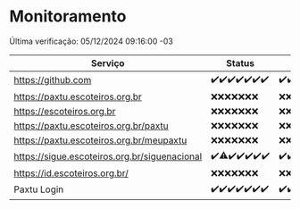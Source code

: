 # Monitoramento

Última verificação: 05/12/2024 09:16:00 -03

|Serviço|Status|Últimas 24h|
|---|---|---|
|https://github.com|<span title="2024-11-28: OK=23">✔️</span><span title="2024-11-29: OK=23">✔️</span><span title="2024-11-30: OK=23">✔️</span><span title="2024-12-01: OK=23">✔️</span><span title="2024-12-02: OK=23">✔️</span><span title="2024-12-03: OK=23">✔️</span><span title="2024-12-04: OK=11">✔️</span>|<span title="04/12/2024 09:16:00 -03 : 200">✔️</span><span title="04/12/2024 10:20:00 -03 : 200">✔️</span><span title="04/12/2024 11:09:00 -03 : 200">✔️</span><span title="04/12/2024 12:09:00 -03 : 200">✔️</span><span title="04/12/2024 13:11:00 -03 : 200">✔️</span><span title="04/12/2024 14:08:00 -03 : 200">✔️</span><span title="04/12/2024 15:12:00 -03 : 200">✔️</span><span title="04/12/2024 16:09:00 -03 : 200">✔️</span><span title="04/12/2024 17:10:00 -03 : 200">✔️</span><span title="04/12/2024 18:08:00 -03 : 200">✔️</span><span title="04/12/2024 19:08:00 -03 : 200">✔️</span><span title="04/12/2024 20:08:00 -03 : 200">✔️</span><span title="04/12/2024 21:44:00 -03 : 200">✔️</span><span title="04/12/2024 23:22:00 -03 : 200">✔️</span><span title="05/12/2024 00:28:00 -03 : 200">✔️</span><span title="05/12/2024 01:11:00 -03 : 200">✔️</span><span title="05/12/2024 02:09:00 -03 : 200">✔️</span><span title="05/12/2024 03:13:00 -03 : 200">✔️</span><span title="05/12/2024 04:09:00 -03 : 200">✔️</span><span title="05/12/2024 05:12:00 -03 : 200">✔️</span><span title="05/12/2024 06:09:00 -03 : 200">✔️</span><span title="05/12/2024 07:10:00 -03 : 200">✔️</span><span title="05/12/2024 08:08:00 -03 : 200">✔️</span><span title="05/12/2024 09:16:00 -03 : 200">✔️</span>|
|https://paxtu.escoteiros.org.br|<span title="2024-11-28: Falhas=23">❌</span><span title="2024-11-29: Falhas=23">❌</span><span title="2024-11-30: Falhas=23">❌</span><span title="2024-12-01: Falhas=23">❌</span><span title="2024-12-02: Falhas=23">❌</span><span title="2024-12-03: Falhas=23">❌</span><span title="2024-12-04: Falhas=11">❌</span>|<span title="04/12/2024 09:16:00 -03 : 403">❌</span><span title="04/12/2024 10:20:00 -03 : 403">❌</span><span title="04/12/2024 11:09:00 -03 : 403">❌</span><span title="04/12/2024 12:09:00 -03 : 403">❌</span><span title="04/12/2024 13:11:00 -03 : 403">❌</span><span title="04/12/2024 14:08:00 -03 : 403">❌</span><span title="04/12/2024 15:12:00 -03 : 403">❌</span><span title="04/12/2024 16:09:00 -03 : 403">❌</span><span title="04/12/2024 17:10:00 -03 : 403">❌</span><span title="04/12/2024 18:08:00 -03 : 403">❌</span><span title="04/12/2024 19:08:00 -03 : 403">❌</span><span title="04/12/2024 20:08:00 -03 : 403">❌</span><span title="04/12/2024 21:44:00 -03 : 403">❌</span><span title="04/12/2024 23:22:00 -03 : 403">❌</span><span title="05/12/2024 00:28:00 -03 : 403">❌</span><span title="05/12/2024 01:11:00 -03 : 403">❌</span><span title="05/12/2024 02:09:00 -03 : 403">❌</span><span title="05/12/2024 03:13:00 -03 : 403">❌</span><span title="05/12/2024 04:09:00 -03 : 403">❌</span><span title="05/12/2024 05:12:00 -03 : 403">❌</span><span title="05/12/2024 06:09:00 -03 : 403">❌</span><span title="05/12/2024 07:10:00 -03 : 403">❌</span><span title="05/12/2024 08:08:00 -03 : 403">❌</span><span title="05/12/2024 09:16:00 -03 : 403">❌</span>|
|https://escoteiros.org.br|<span title="2024-11-28: Falhas=23">❌</span><span title="2024-11-29: Falhas=23">❌</span><span title="2024-11-30: Falhas=23">❌</span><span title="2024-12-01: Falhas=23">❌</span><span title="2024-12-02: Falhas=23">❌</span><span title="2024-12-03: Falhas=23">❌</span><span title="2024-12-04: Falhas=11">❌</span>|<span title="04/12/2024 09:16:00 -03 : 403">❌</span><span title="04/12/2024 10:20:00 -03 : 403">❌</span><span title="04/12/2024 11:09:00 -03 : 403">❌</span><span title="04/12/2024 12:09:00 -03 : 403">❌</span><span title="04/12/2024 13:11:00 -03 : 403">❌</span><span title="04/12/2024 14:08:00 -03 : 403">❌</span><span title="04/12/2024 15:12:00 -03 : 403">❌</span><span title="04/12/2024 16:09:00 -03 : 403">❌</span><span title="04/12/2024 17:10:00 -03 : 403">❌</span><span title="04/12/2024 18:08:00 -03 : 403">❌</span><span title="04/12/2024 19:08:00 -03 : 403">❌</span><span title="04/12/2024 20:08:00 -03 : 403">❌</span><span title="04/12/2024 21:44:00 -03 : 403">❌</span><span title="04/12/2024 23:22:00 -03 : 403">❌</span><span title="05/12/2024 00:28:00 -03 : 403">❌</span><span title="05/12/2024 01:11:00 -03 : 403">❌</span><span title="05/12/2024 02:09:00 -03 : 403">❌</span><span title="05/12/2024 03:13:00 -03 : 403">❌</span><span title="05/12/2024 04:09:00 -03 : 403">❌</span><span title="05/12/2024 05:12:00 -03 : 403">❌</span><span title="05/12/2024 06:09:00 -03 : 403">❌</span><span title="05/12/2024 07:10:00 -03 : 403">❌</span><span title="05/12/2024 08:08:00 -03 : 403">❌</span><span title="05/12/2024 09:16:00 -03 : 403">❌</span>|
|https://paxtu.escoteiros.org.br/paxtu|<span title="2024-11-28: Falhas=23">❌</span><span title="2024-11-29: Falhas=23">❌</span><span title="2024-11-30: Falhas=23">❌</span><span title="2024-12-01: Falhas=23">❌</span><span title="2024-12-02: Falhas=23">❌</span><span title="2024-12-03: Falhas=23">❌</span><span title="2024-12-04: Falhas=11">❌</span>|<span title="04/12/2024 09:16:00 -03 : 403">❌</span><span title="04/12/2024 10:20:00 -03 : 403">❌</span><span title="04/12/2024 11:09:00 -03 : 403">❌</span><span title="04/12/2024 12:09:00 -03 : 403">❌</span><span title="04/12/2024 13:11:00 -03 : 403">❌</span><span title="04/12/2024 14:08:00 -03 : 403">❌</span><span title="04/12/2024 15:12:00 -03 : 403">❌</span><span title="04/12/2024 16:09:00 -03 : 403">❌</span><span title="04/12/2024 17:10:00 -03 : 403">❌</span><span title="04/12/2024 18:08:00 -03 : 403">❌</span><span title="04/12/2024 19:08:00 -03 : 403">❌</span><span title="04/12/2024 20:08:00 -03 : 403">❌</span><span title="04/12/2024 21:44:00 -03 : 403">❌</span><span title="04/12/2024 23:22:00 -03 : 403">❌</span><span title="05/12/2024 00:28:00 -03 : 403">❌</span><span title="05/12/2024 01:11:00 -03 : 403">❌</span><span title="05/12/2024 02:09:00 -03 : 403">❌</span><span title="05/12/2024 03:13:00 -03 : 403">❌</span><span title="05/12/2024 04:09:00 -03 : 403">❌</span><span title="05/12/2024 05:12:00 -03 : 403">❌</span><span title="05/12/2024 06:09:00 -03 : 403">❌</span><span title="05/12/2024 07:10:00 -03 : 403">❌</span><span title="05/12/2024 08:08:00 -03 : 403">❌</span><span title="05/12/2024 09:16:00 -03 : 403">❌</span>|
|https://paxtu.escoteiros.org.br/meupaxtu|<span title="2024-11-28: Falhas=23">❌</span><span title="2024-11-29: Falhas=23">❌</span><span title="2024-11-30: Falhas=23">❌</span><span title="2024-12-01: Falhas=23">❌</span><span title="2024-12-02: Falhas=23">❌</span><span title="2024-12-03: Falhas=23">❌</span><span title="2024-12-04: Falhas=11">❌</span>|<span title="04/12/2024 09:16:00 -03 : 403">❌</span><span title="04/12/2024 10:20:00 -03 : 403">❌</span><span title="04/12/2024 11:09:00 -03 : 403">❌</span><span title="04/12/2024 12:09:00 -03 : 403">❌</span><span title="04/12/2024 13:11:00 -03 : 403">❌</span><span title="04/12/2024 14:08:00 -03 : 403">❌</span><span title="04/12/2024 15:12:00 -03 : 403">❌</span><span title="04/12/2024 16:09:00 -03 : 403">❌</span><span title="04/12/2024 17:10:00 -03 : 403">❌</span><span title="04/12/2024 18:08:00 -03 : 403">❌</span><span title="04/12/2024 19:08:00 -03 : 403">❌</span><span title="04/12/2024 20:08:00 -03 : 403">❌</span><span title="04/12/2024 21:44:00 -03 : 403">❌</span><span title="04/12/2024 23:22:00 -03 : 403">❌</span><span title="05/12/2024 00:28:00 -03 : 403">❌</span><span title="05/12/2024 01:11:00 -03 : 403">❌</span><span title="05/12/2024 02:09:00 -03 : 403">❌</span><span title="05/12/2024 03:13:00 -03 : 403">❌</span><span title="05/12/2024 04:09:00 -03 : 403">❌</span><span title="05/12/2024 05:12:00 -03 : 403">❌</span><span title="05/12/2024 06:09:00 -03 : 403">❌</span><span title="05/12/2024 07:10:00 -03 : 403">❌</span><span title="05/12/2024 08:08:00 -03 : 403">❌</span><span title="05/12/2024 09:16:00 -03 : 403">❌</span>|
|https://sigue.escoteiros.org.br/siguenacional|<span title="2024-11-28: OK=23">✔️</span><span title="2024-11-29: OK=22, Falhas=1">⚠️</span><span title="2024-11-30: OK=23">✔️</span><span title="2024-12-01: OK=23">✔️</span><span title="2024-12-02: OK=23">✔️</span><span title="2024-12-03: OK=23">✔️</span><span title="2024-12-04: OK=11">✔️</span>|<span title="04/12/2024 09:16:00 -03 : 200">✔️</span><span title="04/12/2024 10:20:00 -03 : 200">✔️</span><span title="04/12/2024 11:09:00 -03 : 200">✔️</span><span title="04/12/2024 12:09:00 -03 : 200">✔️</span><span title="04/12/2024 13:11:00 -03 : 200">✔️</span><span title="04/12/2024 14:08:00 -03 : 200">✔️</span><span title="04/12/2024 15:12:00 -03 : 200">✔️</span><span title="04/12/2024 16:09:00 -03 : 200">✔️</span><span title="04/12/2024 17:10:00 -03 : 200">✔️</span><span title="04/12/2024 18:08:00 -03 : 200">✔️</span><span title="04/12/2024 19:08:00 -03 : 200">✔️</span><span title="04/12/2024 20:08:00 -03 : 200">✔️</span><span title="04/12/2024 21:44:00 -03 : 200">✔️</span><span title="04/12/2024 23:22:00 -03 : 200">✔️</span><span title="05/12/2024 00:28:00 -03 : 200">✔️</span><span title="05/12/2024 01:11:00 -03 : 200">✔️</span><span title="05/12/2024 02:09:00 -03 : 200">✔️</span><span title="05/12/2024 03:13:00 -03 : 200">✔️</span><span title="05/12/2024 04:09:00 -03 : 200">✔️</span><span title="05/12/2024 05:12:00 -03 : 200">✔️</span><span title="05/12/2024 06:09:00 -03 : 200">✔️</span><span title="05/12/2024 07:10:00 -03 : 200">✔️</span><span title="05/12/2024 08:08:00 -03 : 200">✔️</span><span title="05/12/2024 09:16:00 -03 : 200">✔️</span>|
|https://id.escoteiros.org.br/|<span title="2024-11-28: Falhas=23">❌</span><span title="2024-11-29: Falhas=23">❌</span><span title="2024-11-30: Falhas=23">❌</span><span title="2024-12-01: Falhas=23">❌</span><span title="2024-12-02: Falhas=23">❌</span><span title="2024-12-03: Falhas=23">❌</span><span title="2024-12-04: Falhas=11">❌</span>|<span title="04/12/2024 09:16:00 -03 : 403">❌</span><span title="04/12/2024 10:20:00 -03 : 403">❌</span><span title="04/12/2024 11:09:00 -03 : 403">❌</span><span title="04/12/2024 12:09:00 -03 : 403">❌</span><span title="04/12/2024 13:11:00 -03 : 403">❌</span><span title="04/12/2024 14:08:00 -03 : 403">❌</span><span title="04/12/2024 15:12:00 -03 : 403">❌</span><span title="04/12/2024 16:09:00 -03 : 403">❌</span><span title="04/12/2024 17:10:00 -03 : 403">❌</span><span title="04/12/2024 18:08:00 -03 : 403">❌</span><span title="04/12/2024 19:08:00 -03 : 403">❌</span><span title="04/12/2024 20:08:00 -03 : 403">❌</span><span title="04/12/2024 21:44:00 -03 : 403">❌</span><span title="04/12/2024 23:22:00 -03 : 403">❌</span><span title="05/12/2024 00:28:00 -03 : 403">❌</span><span title="05/12/2024 01:11:00 -03 : 403">❌</span><span title="05/12/2024 02:09:00 -03 : 403">❌</span><span title="05/12/2024 03:13:00 -03 : 403">❌</span><span title="05/12/2024 04:09:00 -03 : 403">❌</span><span title="05/12/2024 05:12:00 -03 : 403">❌</span><span title="05/12/2024 06:09:00 -03 : 403">❌</span><span title="05/12/2024 07:10:00 -03 : 403">❌</span><span title="05/12/2024 08:08:00 -03 : 403">❌</span><span title="05/12/2024 09:16:00 -03 : 403">❌</span>|
|Paxtu Login|<span title="2024-11-28: OK=23">✔️</span><span title="2024-11-29: OK=23">✔️</span><span title="2024-11-30: OK=23">✔️</span><span title="2024-12-01: OK=23">✔️</span><span title="2024-12-02: OK=23">✔️</span><span title="2024-12-03: OK=23">✔️</span><span title="2024-12-04: OK=11">✔️</span>|<span title="04/12/2024 09:16:00 -03 : 200">✔️</span><span title="04/12/2024 10:20:00 -03 : 200">✔️</span><span title="04/12/2024 11:09:00 -03 : 200">✔️</span><span title="04/12/2024 12:09:00 -03 : 200">✔️</span><span title="04/12/2024 13:11:00 -03 : 200">✔️</span><span title="04/12/2024 14:08:00 -03 : 200">✔️</span><span title="04/12/2024 15:12:00 -03 : 200">✔️</span><span title="04/12/2024 16:09:00 -03 : 200">✔️</span><span title="04/12/2024 17:10:00 -03 : 200">✔️</span><span title="04/12/2024 18:08:00 -03 : 200">✔️</span><span title="04/12/2024 19:08:00 -03 : 200">✔️</span><span title="04/12/2024 20:08:00 -03 : 200">✔️</span><span title="04/12/2024 21:44:00 -03 : 200">✔️</span><span title="04/12/2024 23:22:00 -03 : 200">✔️</span><span title="05/12/2024 00:28:00 -03 : 200">✔️</span><span title="05/12/2024 01:11:00 -03 : 200">✔️</span><span title="05/12/2024 02:09:00 -03 : 200">✔️</span><span title="05/12/2024 03:13:00 -03 : 200">✔️</span><span title="05/12/2024 04:09:00 -03 : 200">✔️</span><span title="05/12/2024 05:12:00 -03 : 200">✔️</span><span title="05/12/2024 06:09:00 -03 : 200">✔️</span><span title="05/12/2024 07:10:00 -03 : 200">✔️</span><span title="05/12/2024 08:08:00 -03 : 200">✔️</span><span title="05/12/2024 09:16:00 -03 : 200">✔️</span>|
